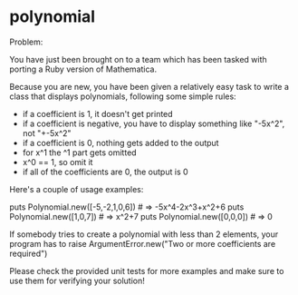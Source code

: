 polynomial
==========
Problem: 

You have just been brought on to a team which has been tasked with porting
a Ruby version of Mathematica.

Because you are new, you have been given a relatively easy task to 
write a class that displays polynomials, following some simple rules:

  - if a coefficient is 1, it doesn't get printed
  - if a coefficient is negative, you have to display something like "-5x^2", 
    not "+-5x^2"
  - if a coefficient is 0, nothing gets added to the output
  - for x^1 the ^1 part gets omitted
  - x^0 == 1, so omit it
  - if all of the coefficients are 0, the output is 0

Here's a couple of usage examples:

puts Polynomial.new([-5,-2,1,0,6]) # => -5x^4-2x^3+x^2+6
puts Polynomial.new([1,0,7]) # => x^2+7
puts Polynomial.new([0,0,0]) # => 0

If somebody tries to create a polynomial with less than 2 elements, 
your program has to raise ArgumentError.new("Two or more coefficients are required")

Please check the provided unit tests for more examples and make sure to use 
them for verifying your solution!
